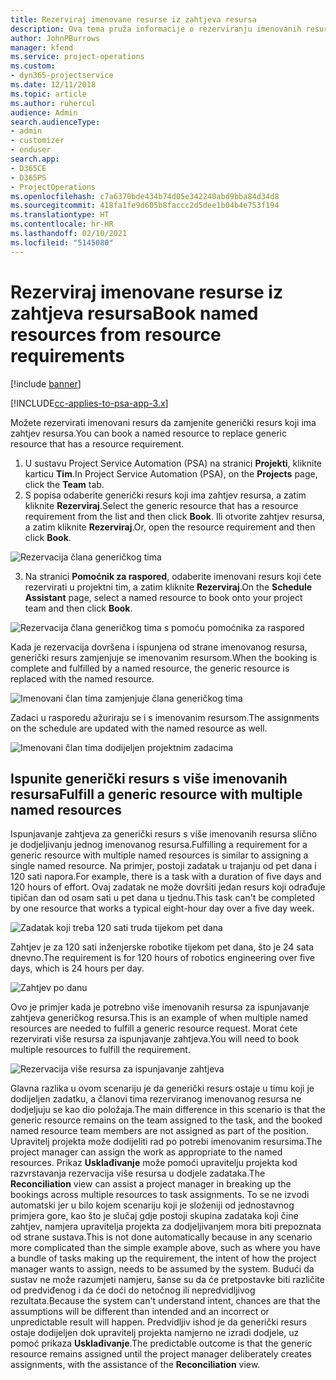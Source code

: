```yaml
---
title: Rezerviraj imenovane resurse iz zahtjeva resursa
description: Ova tema pruža informacije o rezerviranju imenovanih resursa za generički zahtjev resursa.
author: JohnPBurrows
manager: kfend
ms.service: project-operations
ms.custom:
- dyn365-projectservice
ms.date: 12/11/2018
ms.topic: article
ms.author: ruhercul
audience: Admin
search.audienceType:
- admin
- customizer
- enduser
search.app:
- D365CE
- D365PS
- ProjectOperations
ms.openlocfilehash: c7a6370bde434b74d05e342240abd9bba84d34d8
ms.sourcegitcommit: 418fa1fe9d605b8faccc2d5dee1b04b4e753f194
ms.translationtype: HT
ms.contentlocale: hr-HR
ms.lasthandoff: 02/10/2021
ms.locfileid: "5145080"
---
```

# <a name="book-named-resources-from-resource-requirements"></a><span data-ttu-id="55e1b-103">Rezerviraj imenovane resurse iz zahtjeva resursa</span><span class="sxs-lookup"><span data-stu-id="55e1b-103">Book named resources from resource requirements</span></span>

[!include [banner](../includes/psa-now-project-operations.md)]

[!INCLUDE[cc-applies-to-psa-app-3.x](../includes/cc-applies-to-psa-app-3x.md)]

<span data-ttu-id="55e1b-104">Možete rezervirati imenovani resurs da zamjenite generički resurs koji ima zahtjev resursa.</span><span class="sxs-lookup"><span data-stu-id="55e1b-104">You can book a named resource to replace generic resource that has a resource requirement.</span></span>

1. <span data-ttu-id="55e1b-105">U sustavu Project Service Automation (PSA) na stranici **Projekti**, kliknite karticu **Tim**.</span><span class="sxs-lookup"><span data-stu-id="55e1b-105">In Project Service Automation (PSA), on the **Projects** page, click the **Team** tab.</span></span>
2. <span data-ttu-id="55e1b-106">S popisa odaberite generički resurs koji ima zahtjev resursa, a zatim kliknite **Rezerviraj**.</span><span class="sxs-lookup"><span data-stu-id="55e1b-106">Select the generic resource that has a resource requirement from the list and then click **Book**.</span></span> <span data-ttu-id="55e1b-107">Ili otvorite zahtjev resursa, a zatim kliknite **Rezerviraj**.</span><span class="sxs-lookup"><span data-stu-id="55e1b-107">Or, open the resource requirement and then click **Book**.</span></span>


![Rezervacija člana generičkog tima](media/RM-how-to-14.png)


3. <span data-ttu-id="55e1b-109">Na stranici **Pomoćnik za raspored**, odaberite imenovani resurs koji ćete rezervirati u projektni tim, a zatim kliknite **Rezerviraj**.</span><span class="sxs-lookup"><span data-stu-id="55e1b-109">On the **Schedule Assistant** page, select a named resource to book onto your project team and then click **Book**.</span></span>

![Rezervacija člana generičkog tima s pomoću pomoćnika za raspored](media/RM-how-to-15.png)

<span data-ttu-id="55e1b-111">Kada je rezervacija dovršena i ispunjena od strane imenovanog resursa, generički resurs zamjenjuje se imenovanim resursom.</span><span class="sxs-lookup"><span data-stu-id="55e1b-111">When the booking is complete and fulfilled by a named resource, the generic resource is replaced with the named resource.</span></span>

![Imenovani član tima zamjenjuje člana generičkog tima](media/RM-how-to-16.png)

<span data-ttu-id="55e1b-113">Zadaci u rasporedu ažuriraju se i s imenovanim resursom.</span><span class="sxs-lookup"><span data-stu-id="55e1b-113">The assignments on the schedule are updated with the named resource as well.</span></span>

![Imenovani član tima dodijeljen projektnim zadacima](media/RM-how-to-17.png)

## <a name="fulfill-a-generic-resource-with-multiple-named-resources"></a><span data-ttu-id="55e1b-115">Ispunite generički resurs s više imenovanih resursa</span><span class="sxs-lookup"><span data-stu-id="55e1b-115">Fulfill a generic resource with multiple named resources</span></span>
<span data-ttu-id="55e1b-116">Ispunjavanje zahtjeva za generički resurs s više imenovanih resursa slično je dodjeljivanju jednog imenovanog resursa.</span><span class="sxs-lookup"><span data-stu-id="55e1b-116">Fulfilling a requirement for a generic resource with multiple named resources is similar to assigning a single named resource.</span></span> <span data-ttu-id="55e1b-117">Na primjer, postoji zadatak u trajanju od pet dana i 120 sati napora.</span><span class="sxs-lookup"><span data-stu-id="55e1b-117">For example, there is a task with a duration of five days and 120 hours of effort.</span></span> <span data-ttu-id="55e1b-118">Ovaj zadatak ne može dovršiti jedan resurs koji odrađuje tipičan dan od osam sati u pet dana u tjednu.</span><span class="sxs-lookup"><span data-stu-id="55e1b-118">This task can't be completed by one resource that works a typical eight-hour day over a five day week.</span></span> 

![Zadatak koji treba 120 sati truda tijekom pet dana](media/RM-how-to-21.png)

<span data-ttu-id="55e1b-120">Zahtjev je za 120 sati inženjerske robotike tijekom pet dana, što je 24 sata dnevno.</span><span class="sxs-lookup"><span data-stu-id="55e1b-120">The requirement is for 120 hours of robotics engineering over five days, which is 24 hours per day.</span></span>

![Zahtjev po danu](media/RM-how-to-22.png)

<span data-ttu-id="55e1b-122">Ovo je primjer kada je potrebno više imenovanih resursa za ispunjavanje zahtjeva generičkog resursa.</span><span class="sxs-lookup"><span data-stu-id="55e1b-122">This is an example of when multiple named resources are needed to fulfill a generic resource request.</span></span> <span data-ttu-id="55e1b-123">Morat ćete rezervirati više resursa za ispunjavanje zahtjeva.</span><span class="sxs-lookup"><span data-stu-id="55e1b-123">You will need to book multiple resources to fulfill the requirement.</span></span>

![Rezervacija više resursa za ispunjavanje zahtjeva](media/RM-how-to-23.png)

<span data-ttu-id="55e1b-125">Glavna razlika u ovom scenariju je da generički resurs ostaje u timu koji je dodijeljen zadatku, a članovi tima rezerviranog imenovanog resursa ne dodjeljuju se kao dio položaja.</span><span class="sxs-lookup"><span data-stu-id="55e1b-125">The main difference in this scenario is that the generic resource remains on the team assigned to the task, and the booked named resource team members are not assigned as part of the position.</span></span> <span data-ttu-id="55e1b-126">Upravitelj projekta može dodijeliti rad po potrebi imenovanim resursima.</span><span class="sxs-lookup"><span data-stu-id="55e1b-126">The project manager can assign the work as appropriate to the named resources.</span></span> <span data-ttu-id="55e1b-127">Prikaz **Usklađivanje** može pomoći upravitelju projekta kod razvrstavanja rezervacija više resursa u dodjele zadataka.</span><span class="sxs-lookup"><span data-stu-id="55e1b-127">The **Reconciliation** view can assist a project manager in breaking up the bookings across multiple resources to task assignments.</span></span> <span data-ttu-id="55e1b-128">To se ne izvodi automatski jer u bilo kojem scenariju koji je složeniji od jednostavnog primjera gore, kao što je slučaj gdje postoji skupina zadataka koji čine zahtjev, namjera upravitelja projekta za dodjeljivanjem mora biti prepoznata od strane sustava.</span><span class="sxs-lookup"><span data-stu-id="55e1b-128">This is not done automatically because in any scenario more complicated than the simple example above, such as where you have a bundle of tasks making up the requirement, the intent of how the project manager wants to assign, needs to be assumed by the system.</span></span> <span data-ttu-id="55e1b-129">Budući da sustav ne može razumjeti namjeru, šanse su da će pretpostavke biti različite od predviđenog i da će doći do netočnog ili nepredvidljivog rezultata.</span><span class="sxs-lookup"><span data-stu-id="55e1b-129">Because the system can't understand intent, chances are that the assumptions will be different than intended and an incorrect or unpredictable result will happen.</span></span> <span data-ttu-id="55e1b-130">Predvidljiv ishod je da generički resurs ostaje dodijeljen dok upravitelj projekta namjerno ne izradi dodjele, uz pomoć prikaza **Usklađivanje**.</span><span class="sxs-lookup"><span data-stu-id="55e1b-130">The predictable outcome is that the generic resource remains assigned until the project manager deliberately creates assignments, with the assistance of the **Reconciliation** view.</span></span>



